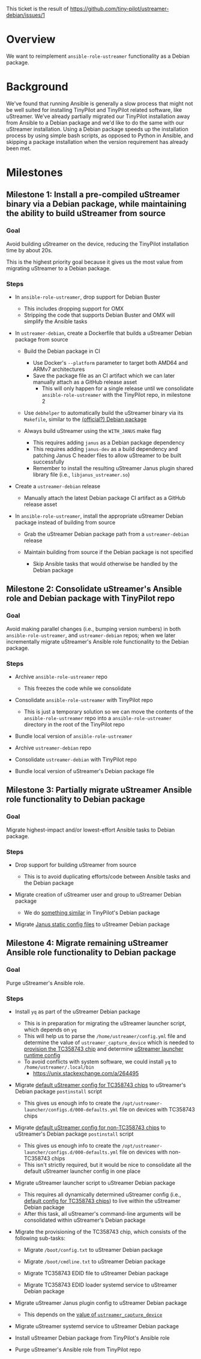 This ticket is the result of https://github.com/tiny-pilot/ustreamer-debian/issues/1

# Overview

We want to reimplement `ansible-role-ustreamer` functionality as a Debian package.

# Background

We've found that running Ansible is generally a slow process that might not be well suited for installing TinyPilot and TinyPilot related software, like uStreamer. We've already partially migrated our TinyPilot installation away from Ansible to a Debian package and we'd like to do the same with our uStreamer installation. Using a Debian package speeds up the installation process by using simple bash scripts, as opposed to Python in Ansible, and skipping a package installation when the version requirement has already been met.

# Milestones

## Milestone 1: Install a pre-compiled uStreamer binary via a Debian package, while maintaining the ability to build uStreamer from source

### Goal

Avoid building uStreamer on the device, reducing the TinyPilot installation time by about 20s.

This is the highest priority goal because it gives us the most value from migrating uStreamer to a Debian package.

### Steps

- In `ansible-role-ustreamer`, drop support for Debian Buster

  - This includes dropping support for OMX
  - Stripping the code that supports Debian Buster and OMX will simplify the Ansible tasks

- In `ustreamer-debian`, create a Dockerfile that builds a uStreamer Debian package from source

  - Build the Debian package in CI

    - Use Docker's `--platform` parameter to target both AMD64 and ARMv7 architectures
    - Save the package file as an CI artifact which we can later manually attach as a GitHub release asset
      - This will only happen for a single release until we consolidate `ansible-role-ustreamer` with the TinyPilot repo, in milestone 2

  - Use `debhelper` to automatically build the uStreamer binary via its `Makefile`, similar to the [(official?) Debian package](https://salsa.debian.org/reedy/ustreamer/-/tree/master/)
  - Always build uStreamer using the `WITH_JANUS` make flag

    - This requires adding `janus` as a Debian package dependency
    - This requires adding `janus-dev` as a build dependency and patching Janus C header files to allow uStreamer to be built successfully
    - Remember to install the resulting uStreamer Janus plugin shared library file (i.e., `libjanus_ustreamer.so`)

- Create a `ustreamer-debian` release

  - Manually attach the latest Debian package CI artifact as a GitHub release asset

- In `ansible-role-ustreamer`, install the appropriate uStreamer Debian package instead of building from source

  - Grab the uStreamer Debian package path from a `ustreamer-debian` release
  - Maintain building from source if the Debian package is not specified

    - Skip Ansible tasks that would otherwise be handled by the Debian package

## Milestone 2: Consolidate uStreamer's Ansible role and Debian package with TinyPilot repo

### Goal

Avoid making parallel changes (i.e., bumping version numbers) in both `ansible-role-ustreamer`, and `ustreamer-debian` repos; when we later incrementally migrate uStreamer's Ansible role functionality to the Debian package.

### Steps

- Archive `ansible-role-ustreamer` repo

  - This freezes the code while we consolidate

- Consolidate `ansible-role-ustreamer` with TinyPilot repo

  - This is just a temporary solution so we can move the contents of the `ansible-role-ustreamer` repo into a `ansible-role-ustreamer` directory in the root of the TinyPilot repo

- Bundle local version of `ansible-role-ustreamer`

- Archive `ustreamer-debian` repo

- Consolidate `ustreamer-debian` with TinyPilot repo

- Bundle local version of uStreamer's Debian package file

## Milestone 3: Partially migrate uStreamer Ansible role functionality to Debian package

### Goal

Migrate highest-impact and/or lowest-effort Ansible tasks to Debian package.

### Steps

- Drop support for building uStreamer from source

  - This is to avoid duplicating efforts/code between Ansible tasks and the Debian package

- Migrate creation of uStreamer user and group to uStreamer Debian package

  - We do [something similar](https://github.com/tiny-pilot/tinypilot/blob/master/debian-pkg/debian/tinypilot.postinst#L15-L29) in TinyPilot's Debian package

- Migrate [Janus static config files](https://github.com/tiny-pilot/ansible-role-ustreamer/blob/master/tasks/install_janus.yml#L57-L58) to uStreamer Debian package

## Milestone 4: Migrate remaining uStreamer Ansible role functionality to Debian package

### Goal

Purge uStreamer's Ansible role.

### Steps

- Install `yq` as part of the uStreamer Debian package

  - This is in preparation for migrating the uStreamer launcher script, which depends on `yq`
  - This will help us to parse the `/home/ustreamer/config.yml` file and determine the value of `ustreamer_capture_device` which is needed to [provision the TC358743 chip](https://github.com/tiny-pilot/ansible-role-ustreamer/blob/master/tasks/main.yml#L83-L85) and determine [uStreamer launcher runtime config](https://github.com/tiny-pilot/ansible-role-ustreamer/blob/master/tasks/provision_tc358743.yml#L74-L81)
  - To avoid conflicts with system software, we could install `yq` to `/home/ustreamer/.local/bin`
    - https://unix.stackexchange.com/a/264495

- Migrate [default uStreamer config for TC358743 chips](https://github.com/tiny-pilot/ansible-role-ustreamer/blob/master/tasks/provision_tc358743.yml#L74-L81) to uStreamer's Debian package `postinstall` script

  - This gives us enough info to create the `/opt/ustreamer-launcher/configs.d/000-defaults.yml` file on devices with TC358743 chips

- Migrate [default uStreamer config for non-TC358743 chips](https://github.com/tiny-pilot/tinypilot/blob/master/bundler/bundle/install#L83-L93) to uStreamer's Debian package `postinstall` script

  - This gives us enough info to create the `/opt/ustreamer-launcher/configs.d/000-defaults.yml` file on devices with non-TC358743 chips
  - This isn't strictly required, but it would be nice to consolidate all the default uStreamer launcher config in one place

- Migrate uStreamer launcher script to uStreamer Debian package

  - This requires all dynamically determined uStreamer config (i.e., [default config for TC358743 chips](https://github.com/tiny-pilot/ansible-role-ustreamer/blob/master/tasks/provision_tc358743.yml#L74-L81)) to live within the uStreamer Debian package
  - After this task, all uStreamer's command-line arguments will be consolidated within uStreamer's Debian package

- Migrate the provisioning of the TC358743 chip, which consists of the following sub-tasks:

  - Migrate `/boot/config.txt` to uStreamer Debian package

  - Migrate `/boot/cmdline.txt` to uStreamer Debian package

  - Migrate TC358743 EDID file to uStreamer Debian package

  - Migrate TC358743 EDID loader systemd service to uStreamer Debian package

- Migrate uStreamer Janus plugin config to uStreamer Debian package

  - This depends on the [value of `ustreamer_capture_device`](https://github.com/tiny-pilot/ansible-role-ustreamer/blob/master/templates/janus.plugin.ustreamer.jcfg.j2#L5)

- Migrate uStreamer systemd service to uStreamer Debian package

- Install uStreamer Debian package from TinyPilot's Ansible role

- Purge uStreamer's Ansible role from TinyPilot repo
